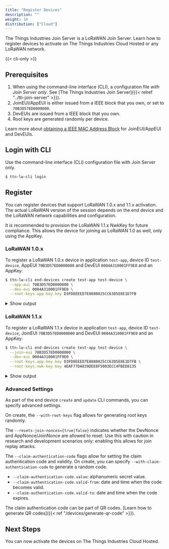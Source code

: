 ```yaml
---
title: "Register Devices"
description: ""
weight: 10
distribution: ["Cloud"]
---
```


The Things Industries Join Server is a LoRaWAN Join Server. Learn how to register devices to activate on The Things Industries Cloud Hosted or any LoRaWAN network.

<!--more-->

{{< cli-only >}}

## Prerequisites

1. When using the command-line interface (CLI), a configuration file *with Join Server only*. See [The Things Industries Join Server]({{< relref "../tti-join-server" >}}).
2. JoinEUI/AppEUI is either issued from a IEEE block that you own, or set to `70B3D57ED0000000`.
3. DevEUIs are issued from a IEEE block that you own.
4. Root keys are generated randomly per device.

Learn more about [obtaining a IEEE MAC Address Block](https://standards.ieee.org/products-services/regauth/index.html) for JoinEUI/AppEUI and DevEUIs.

## Login with CLI

Use the command-line interface (CLI) configuration file with Join Server only. 

```bash
$ ttn-lw-cli login
```

## Register

You can register devices that support LoRaWAN 1.0.x and 1.1.x activation. The actual LoRaWAN version of the session depends on the end device and the LoRaWAN network capabilities and configuration.

It is recommended to provision the LoRaWAN 1.1.x NwkKey for future compliance. This allows the device for joining as LoRaWAN 1.0 as well, only using the AppKey.

### LoRaWAN 1.0.x

To register a LoRaWAN 1.0.x device in application `test-app`, device ID `test-device`, AppEUI `70B3D57ED0000000` and DevEUI `0004A310001FF9E0` and an AppKey:

```bash
$ ttn-lw-cli end-devices create test-app test-device \
  --app-eui 70B3D57ED0000000 \
  --dev-eui 0004A310001FF9E0 \
  --root-keys.app-key.key D3FD8EEED7E8880025CC63D5E8E1D7FB
```

<details>
<summary>Show output</summary>

```json
{
  "ids": {
    "device_id": "test-device",
    "application_ids": {
      "application_id": "test-app"
    },
    "dev_eui": "0004A310001FF9E0",
    "join_eui": "70B3D57ED0000000"
  },
  "created_at": "2019-12-11T16:06:40.595Z",
  "updated_at": "2019-12-11T16:06:41.819240805Z",
  "attributes": {
  },
  "join_server_address": "tti.join.cloud.thethings.industries",
  "root_keys": {
    "app_key": {
      "key": "D3FD8EEED7E8880025CC63D5E8E1D7FB"
    }
  }
}

```

</details>

### LoRaWAN 1.1.x

To register a LoRaWAN 1.1.x device in application `test-app`, device ID `test-device`, JoinEUI `70B3D57ED0000000` and DevEUI `0004A310001FF9E0` and an AppKey:

```bash
$ ttn-lw-cli end-devices create test-app test-device \
  --join-eui 70B3D57ED0000000 \
  --dev-eui 0004A310001FF9E0 \
  --root-keys.app-key.key D3FD8EEED7E8880025CC63D5E8E1D7FB \
  --root-keys.nwk-key.key 4EAF77DA839DEE8F5003ECC4FBED8135
```

<details>
<summary>Show output</summary>

```json
{
  "ids": {
    "device_id": "test-device",
    "application_ids": {
      "application_id": "test-app"
    },
    "dev_eui": "0004A310001FF9E0",
    "join_eui": "70B3D57ED0000000"
  },
  "created_at": "2019-12-11T16:10:20.092Z",
  "updated_at": "2019-12-11T16:10:20.250739580Z",
  "attributes": {
  },
  "join_server_address": "tti.join.cloud.thethings.industries",
  "supports_join": true,
  "root_keys": {
    "app_key": {
      "key": "D3FD8EEED7E8880025CC63D5E8E1D7FB"
    },
    "nwk_key": {
      "key": "4EAF77DA839DEE8F5003ECC4FBED8135"
    }
  }
}

```

</details>

### Advanced Settings

As part of the end device `create` and `update` CLI commands, you can specify advanced settings.

On create, the `--with-root-keys` flag allows for generating root keys randomly.

The `--resets-join-nonces={true|false}` indicates whether the DevNonce and AppNonce/JoinNonce are allowed to reset. Use this with caution in research and development scenarios only: enabling this allows for join replay attacks.

The `--claim-authentication-code` flags allow for setting the claim authentication code and validity. On create, you can specify `--with-claim-authentication-code` to generate a random code.

- `--claim-authentication-code.value`: alphanumeric secret value.
- `--claim-authentication-code.valid-from`: date and time when the code becomes valid.
- `--claim-authentication-code.valid-to`: date and time when the code expires.

The claim authentication code can be part of QR codes. [Learn how to generate QR codes]({{< ref "/devices/generate-qr-code" >}}).

## Next Steps

You can now activate the devices on The Things Industries Cloud Hosted.
